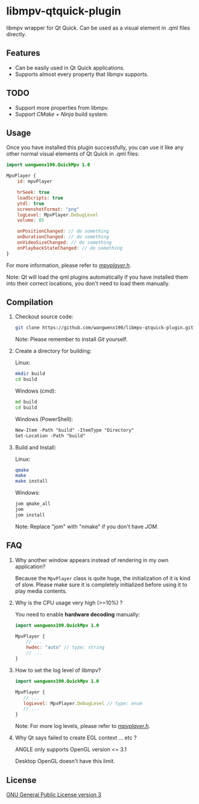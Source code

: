 # libmpv-qtquick-plugin
libmpv wrapper for Qt Quick. Can be used as a visual element in .qml files directly.

## Features
- Can be easily used in Qt Quick applications.
- Supports almost every property that libmpv supports.

## TODO
- Support more properties from libmpv.
- Support *CMake + Ninja* build system.

## Usage
Once you have installed this plugin successfully, you can use it like any other normal visual elements of Qt Quick in .qml files:
```qml
import wangwenx190.QuickMpv 1.0

MpvPlayer {
    id: mpvPlayer

    hrSeek: true
    loadScripts: true
    ytdl: true
    screenshotFormat: "png"
    logLevel: MpvPlayer.DebugLevel
    volume: 85

    onPositionChanged: // do something
    onDurationChanged: // do something
    onVideoSizeChanged: // do something
    onPlaybackStateChanged: // do something
}
```
For more information, please refer to [*mpvplayer.h*](/mpvplayer.h).

Note: Qt will load the qml plugins automatically if you have installed them into their correct locations, you don't need to load them manually.

## Compilation
1. Checkout source code:
   ```bash
   git clone https://github.com/wangwenx190/libmpv-qtquick-plugin.git
   ```
   Note: Please remember to install *Git* yourself.
2. Create a directory for building:

   Linux:
   ```bash
   mkdir build
   cd build
   ```
   Windows (cmd):
   ```bat
   md build
   cd build
   ```
   Windows (PowerShell):
   ```ps
   New-Item -Path "build" -ItemType "Directory"
   Set-Location -Path "build"
   ```
2. Build and Install:

   Linux:
   ```bash
   qmake
   make
   make install
   ```
   Windows:
   ```bat
   jom qmake_all
   jom
   jom install
   ```
   Note: Replace "jom" with "nmake" if you don't have *JOM*.

## FAQ
1. Why another window appears instead of rendering in my own application?

   Because the `MpvPlayer` class is quite huge, the initialization of it is kind of slow. Please make sure it is completely initialized before using it to play media contents.
2. Why is the CPU usage very high (>=10%) ?

   You need to enable **hardware decoding** manually:
   ```qml
   import wangwenx190.QuickMpv 1.0

   MpvPlayer {
       // ...
       hwdec: "auto" // type: string
       // ...
   }
   ```
3. How to set the log level of libmpv?

    ```qml
   import wangwenx190.QuickMpv 1.0

   MpvPlayer {
       // ...
       logLevel: MpvPlayer.DebugLevel // type: enum
       // ...
   }
   ```
   Note: For more log levels, please refer to [*mpvplayer.h*](/mpvplayer.h).
4. Why Qt says failed to create EGL context ... etc ?

   ANGLE only supports OpenGL version <= 3.1

   Desktop OpenGL doesn't have this limit.

## License
[GNU General Public License version 3](/LICENSE.md)
